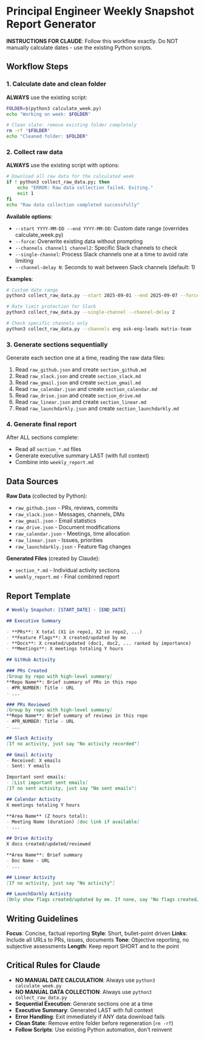 # Principal Engineer Weekly Snapshot Report Generator

**INSTRUCTIONS FOR CLAUDE**: Follow this workflow exactly. Do NOT manually calculate dates - use the existing Python scripts.

## Workflow Steps

### 1. Calculate date and clean folder

**ALWAYS** use the existing script:

```bash
FOLDER=$(python3 calculate_week.py)
echo "Working on week: $FOLDER"

# Clean slate: remove existing folder completely
rm -rf "$FOLDER"
echo "Cleaned folder: $FOLDER"
```

### 2. Collect raw data

**ALWAYS** use the existing script with options:

```bash
# Download all raw data for the calculated week
if ! python3 collect_raw_data.py; then
    echo "ERROR: Raw data collection failed. Exiting."
    exit 1
fi
echo "Raw data collection completed successfully"
```

**Available options**:
- `--start YYYY-MM-DD --end YYYY-MM-DD`: Custom date range (overrides calculate_week.py)
- `--force`: Overwrite existing data without prompting
- `--channels channel1 channel2`: Specific Slack channels to check
- `--single-channel`: Process Slack channels one at a time to avoid rate limiting
- `--channel-delay N`: Seconds to wait between Slack channels (default: 1)

**Examples**:
```bash
# Custom date range
python3 collect_raw_data.py --start 2025-09-01 --end 2025-09-07 --force

# Rate limit protection for Slack
python3 collect_raw_data.py --single-channel --channel-delay 2

# Check specific channels only
python3 collect_raw_data.py --channels eng ask-eng-leads matrix-team
```

### 3. Generate sections sequentially

Generate each section one at a time, reading the raw data files:

1. Read `raw_github.json` and create `section_github.md`
2. Read `raw_slack.json` and create `section_slack.md` 
3. Read `raw_gmail.json` and create `section_gmail.md`
4. Read `raw_calendar.json` and create `section_calendar.md`
5. Read `raw_drive.json` and create `section_drive.md`
6. Read `raw_linear.json` and create `section_linear.md`
7. Read `raw_launchdarkly.json` and create `section_launchdarkly.md`

### 4. Generate final report

After ALL sections complete:

- Read all `section_*.md` files
- Generate executive summary LAST (with full context)
- Combine into `weekly_report.md`

## Data Sources

**Raw Data** (collected by Python):

- `raw_github.json` - PRs, reviews, commits
- `raw_slack.json` - Messages, channels, DMs
- `raw_gmail.json` - Email statistics
- `raw_drive.json` - Document modifications
- `raw_calendar.json` - Meetings, time allocation
- `raw_linear.json` - Issues, priorities
- `raw_launchdarkly.json` - Feature flag changes

**Generated Files** (created by Claude):

- `section_*.md` - Individual activity sections
- `weekly_report.md` - Final combined report

## Report Template

```markdown
# Weekly Snapshot: [START_DATE] - [END_DATE]

## Executive Summary

- **PRs**: X total (X1 in repo1, X2 in repo2, ...)
- **Feature Flags**: X created/updated by me
- **Docs**: X created/updated (doc1, doc2, ... ranked by importance)
- **Meetings**: X meetings totaling Y hours

## GitHub Activity

### PRs Created
[Group by repo with high-level summary]
**Repo Name**: Brief summary of PRs in this repo
- #PR_NUMBER: Title - URL
- ...

### PRs Reviewed
[Group by repo with high-level summary]
**Repo Name**: Brief summary of reviews in this repo
- #PR_NUMBER: Title - URL
- ...

## Slack Activity
[If no activity, just say "No activity recorded"]

## Gmail Activity
- Received: X emails
- Sent: Y emails

Important sent emails:
- [List important sent emails]
[If no sent activity, just say "No sent emails"]

## Calendar Activity
X meetings totaling Y hours

**Area Name** (Z hours total):
- Meeting Name (duration) [doc link if available]
- ...

## Drive Activity
X docs created/updated/reviewed

**Area Name**: Brief summary
- Doc Name - URL
- ...

## Linear Activity
[If no activity, just say "No activity"]

## LaunchDarkly Activity
[Only show flags created/updated by me. If none, say "No flags created/updated"]
```

## Writing Guidelines

**Focus**: Concise, factual reporting
**Style**: Short, bullet-point driven
**Links**: Include all URLs to PRs, issues, documents
**Tone**: Objective reporting, no subjective assessments
**Length**: Keep report SHORT and to the point

## Critical Rules for Claude

- **NO MANUAL DATE CALCULATION**: Always use `python3 calculate_week.py`
- **NO MANUAL DATA COLLECTION**: Always use `python3 collect_raw_data.py`  
- **Sequential Execution**: Generate sections one at a time
- **Executive Summary**: Generated LAST with full context
- **Error Handling**: Exit immediately if ANY data download fails
- **Clean State**: Remove entire folder before regeneration (`rm -rf`)
- **Follow Scripts**: Use existing Python automation, don't reinvent
